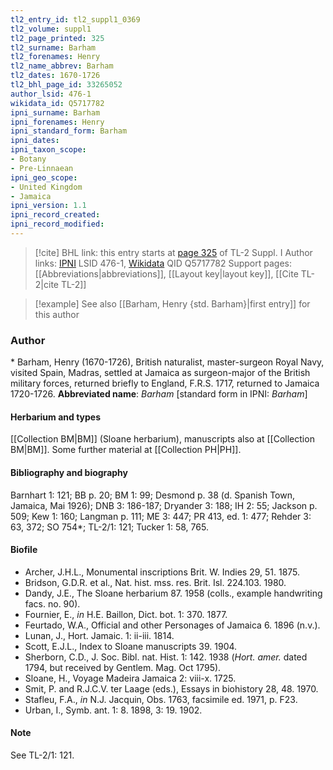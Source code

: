 ```yaml
---
tl2_entry_id: tl2_suppl1_0369
tl2_volume: suppl1
tl2_page_printed: 325
tl2_surname: Barham
tl2_forenames: Henry
tl2_name_abbrev: Barham
tl2_dates: 1670-1726
tl2_bhl_page_id: 33265052
author_lsid: 476-1
wikidata_id: Q5717782
ipni_surname: Barham
ipni_forenames: Henry
ipni_standard_form: Barham
ipni_dates: 
ipni_taxon_scope: 
- Botany
- Pre-Linnaean
ipni_geo_scope: 
- United Kingdom
- Jamaica
ipni_version: 1.1
ipni_record_created: 
ipni_record_modified:
---
```


> [!cite] BHL link: this entry starts at [page 325](https://www.biodiversitylibrary.org/page/33265052) of TL-2 Suppl. I
> Author links: [IPNI](https://www.ipni.org/a/476-1) LSID 476-1, [Wikidata](https://www.wikidata.org/wiki/Q5717782) QID Q5717782
> Support pages: [[Abbreviations|abbreviations]], [[Layout key|layout key]], [[Cite TL-2|cite TL-2]]

> [!example] See also [[Barham, Henry {std. Barham}|first entry]] for this author

### Author

\* Barham, Henry (1670-1726), British naturalist, master-surgeon Royal Navy, visited Spain, Madras, settled at Jamaica as surgeon-major of the British military forces, returned briefly to England, F.R.S. 1717, returned to Jamaica 1720-1726. 
**Abbreviated name**: *Barham* \[standard form in IPNI: *Barham*\]

#### Herbarium and types

[[Collection BM|BM]] (Sloane herbarium), manuscripts also at [[Collection BM|BM]]. Some further material at [[Collection PH|PH]].

#### Bibliography and biography

Barnhart 1: 121; BB p. 20; BM 1: 99; Desmond p. 38 (d. Spanish Town, Jamaica, Mai 1926); DNB 3: 186-187; Dryander 3: 188; IH 2: 55; Jackson p. 509; Kew 1: 160; Langman p. 111; ME 3: 447; PR 413, ed. 1: 477; Rehder 3: 63, 372; SO 754\*; TL-2/1: 121; Tucker 1: 58, 765.

#### Biofile

- Archer, J.H.L., Monumental inscriptions Brit. W. Indies 29, 51. 1875.
- Bridson, G.D.R. et al., Nat. hist. mss. res. Brit. Isl. 224.103. 1980.
- Dandy, J.E., The Sloane herbarium 87. 1958 (colls., example handwriting facs. no. 90).
- Fournier, E., *in* H.E. Baillon, Dict. bot. 1: 370. 1877.
- Feurtado, W.A., Official and other Personages of Jamaica 6. 1896 (n.v.).
- Lunan, J., Hort. Jamaic. 1: ii-iii. 1814.
- Scott, E.J.L., Index to Sloane manuscripts 39. 1904.
- Sherborn, C.D., J. Soc. Bibl. nat. Hist. 1: 142. 1938 (*Hort. amer.* dated 1794, but received by Gentlem. Mag. Oct 1795).
- Sloane, H., Voyage Madeira Jamaica 2: viii-x. 1725.
- Smit, P. and R.J.C.V. ter Laage (eds.), Essays in biohistory 28, 48. 1970.
- Stafleu, F.A., *in* N.J. Jacquin, Obs. 1763, facsimile ed. 1971, p. F23.
- Urban, I., Symb. ant. 1: 8. 1898, 3: 19. 1902.

#### Note

See TL-2/1: 121.


